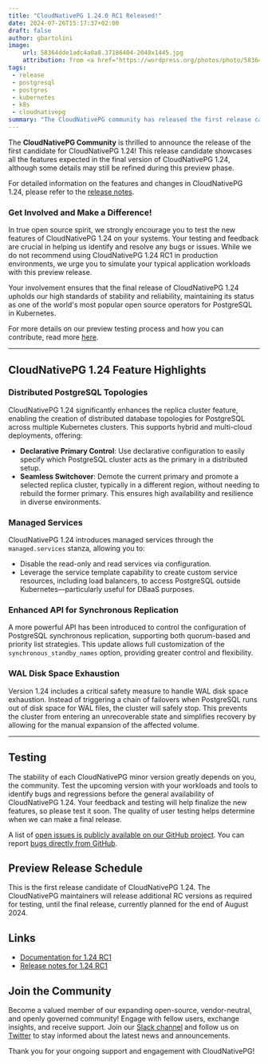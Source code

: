 ```yaml
---
title: "CloudNativePG 1.24.0 RC1 Released!"
date: 2024-07-26T15:17:37+02:00
draft: false
author: gbartolini
image:
    url: 58364dde1adc4a0a8.37186404-2048x1445.jpg
    attribution: from <a href="https://wordpress.org/photos/photo/58364dde1a/">Saurabh</a>
tags:
 - release
 - postgresql
 - postgres
 - kubernetes
 - k8s
 - cloudnativepg
summary: "The CloudNativePG community has released the first release candidate of CloudNativePG 1.24. Help us test new features in preview like distributed PostgreSQL topologies, managed services, enhanced API for synchronous replication, and WAL disk space safeguards."
---
```

The **CloudNativePG Community** is thrilled to announce the release of the
first candidate for CloudNativePG 1.24! This release candidate showcases all
the features expected in the final version of CloudNativePG 1.24, although some
details may still be refined during this preview phase.

For detailed information on the features and changes in CloudNativePG 1.24,
please refer to the [release notes](https://cloudnative-pg.io/documentation/preview/release_notes/v1.24/).

### Get Involved and Make a Difference!

In true open source spirit, we strongly encourage you to test the new features
of CloudNativePG 1.24 on your systems. Your testing and feedback are crucial in
helping us identify and resolve any bugs or issues. While we do not recommend
using CloudNativePG 1.24 RC1 in production environments, we urge you to
simulate your typical application workloads with this preview release.

Your involvement ensures that the final release of CloudNativePG 1.24 upholds
our high standards of stability and reliability, maintaining its status as one
of the world's most popular open source operators for PostgreSQL in Kubernetes.

For more details on our preview testing process and how you can contribute,
read more [here](https://cloudnative-pg.io/documentation/current/preview_version).

---

## CloudNativePG 1.24 Feature Highlights

### Distributed PostgreSQL Topologies

CloudNativePG 1.24 significantly enhances the replica cluster feature, enabling
the creation of distributed database topologies for PostgreSQL across multiple
Kubernetes clusters. This supports hybrid and multi-cloud deployments,
offering:

- **Declarative Primary Control**: Use declarative configuration to easily
  specify which PostgreSQL cluster acts as the primary in a distributed setup.
- **Seamless Switchover**: Demote the current primary and promote a selected
  replica cluster, typically in a different region, without needing to rebuild
  the former primary. This ensures high availability and resilience in diverse
  environments.

### Managed Services

CloudNativePG 1.24 introduces managed services through the `managed.services`
stanza, allowing you to:

- Disable the read-only and read services via configuration.
- Leverage the service template capability to create custom service resources,
  including load balancers, to access PostgreSQL outside
  Kubernetes—particularly useful for DBaaS purposes.

### Enhanced API for Synchronous Replication

A more powerful API has been introduced to control the configuration of
PostgreSQL synchronous replication, supporting both quorum-based and priority
list strategies. This update allows full customization of the
`synchronous_standby_names` option, providing greater control and flexibility.

### WAL Disk Space Exhaustion

Version 1.24 includes a critical safety measure to handle WAL disk space
exhaustion. Instead of triggering a chain of failovers when PostgreSQL runs out
of disk space for WAL files, the cluster will safely stop. This prevents the
cluster from entering an unrecoverable state and simplifies recovery by
allowing for the manual expansion of the affected volume.

---

## Testing

The stability of each CloudNativePG minor version greatly depends on you, the
community. Test the upcoming version with your workloads and tools to identify
bugs and regressions before the general availability of CloudNativePG 1.24.
Your feedback and testing will help finalize the new features, so please test
it soon. The quality of user testing helps determine when we can make a final
release.

A list of [open issues is publicly available on our GitHub project](https://github.com/cloudnative-pg/cloudnative-pg/issues?q=is%3Aopen+is%3Aissue+milestone%3A1.24.0).
You can report [bugs directly from GitHub](https://github.com/cloudnative-pg/cloudnative-pg/issues/new/choose).

## Preview Release Schedule

This is the first release candidate of CloudNativePG 1.24. The CloudNativePG
maintainers will release additional RC versions as required for testing, until
the final release, currently planned for the end of August 2024.

## Links

- [Documentation for 1.24 RC1](https://cloudnative-pg.io/documentation/preview/)
- [Release notes for 1.24 RC1](https://cloudnative-pg.io/documentation/preview/release_notes/1.24/)

## Join the Community

Become a valued member of our expanding open-source, vendor-neutral, and openly
governed community! Engage with fellow users, exchange insights, and receive
support. Join our [Slack channel](https://join.slack.com/t/cloudnativepg/shared_invite/zt-2ij5hagfo-B04EQ9DUlGFzD6GEHDqE0g)
and follow us on [Twitter](https://twitter.com/CloudNativePg) to stay informed
about the latest news and announcements.

Thank you for your ongoing support and engagement with CloudNativePG!

<!--
# About CloudNativePG

[CloudNativePG](https://cloudnative-pg.io) stands as a groundbreaking
open-source Kubernetes Operator designed explicitly for PostgreSQL workloads.
Seamlessly orchestrating the entire life cycle of a PostgreSQL cluster,
CloudNativePG takes charge from bootstrapping and configuration to ensuring
high availability, connection routing, and comprehensive backup and disaster
recovery mechanisms.
Leveraging PostgreSQL's native streaming replication, CloudNativePG efficiently
distributes data across pods, nodes, and zones, utilizing standard Kubernetes
patterns. This enables seamless scaling of replicas in a Kubernetes-native
manner, with the operator autonomously and safely reconfiguring replication as
needed.
Originally conceived and supported by [EDB](https://www.enterprisedb.com/),
CloudNativePG represents a paradigm shift in managing PostgreSQL workloads
within Kubernetes environments.

-->
<!--
Tweet
🚀 Exciting news! CloudNativePG 1.24.0 RC1 is here! Test new features like distributed PostgreSQL topologies, managed services, enhanced API for synchronous replication, and WAL disk space safeguards. Your feedback is crucial!

LINK

#CloudNativePG #PostgreSQL #Kubernetes #OpenSource

--->
<!--
LinkedIn
🚀 **Exciting News! CloudNativePG 1.24.0 RC1 Released!** 🚀

The CloudNativePG Community is thrilled to announce the release of the first candidate for CloudNativePG 1.24! This release candidate introduces powerful new features, including:

🔹 **Distributed PostgreSQL Topologies** for hybrid and multi-cloud deployments
🔹 **Managed Services** for custom service resources and DBaaS
🔹 **Enhanced API for Synchronous Replication**
🔹 **WAL Disk Space Exhaustion Safeguards**

This is our first attempt ever of a preview release.

We invite you to test this preview release and provide feedback to help us ensure a stable and reliable final version. Your input is invaluable!

LINK

Join our vibrant community, share your insights, and stay updated on the latest developments by following us and joining our Slack channel.

#CloudNativePG #PostgreSQL #Kubernetes #OpenSource #ReleaseCandidate
-->

